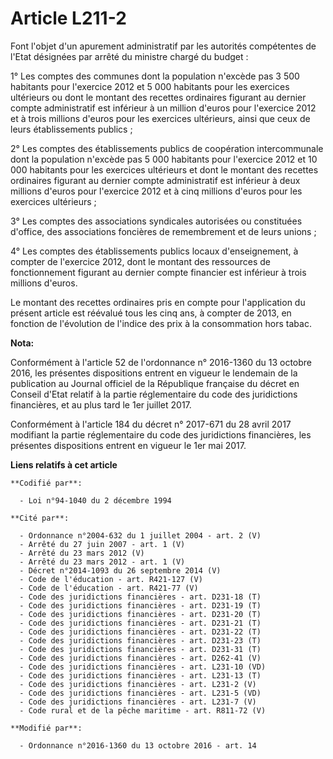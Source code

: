 # Article L211-2

Font l'objet d'un apurement administratif par les autorités compétentes de l'Etat désignées par arrêté du ministre chargé du
budget : 

1° Les comptes des communes dont la population n'excède pas 3 500 habitants pour l'exercice 2012 et 5 000 habitants pour les
exercices ultérieurs ou dont le montant des recettes ordinaires figurant au dernier compte administratif est inférieur à un
million d'euros pour l'exercice 2012 et à trois millions d'euros pour les exercices ultérieurs, ainsi que ceux de leurs
établissements publics ; 

2° Les comptes des établissements publics de coopération intercommunale dont la population n'excède pas 5 000 habitants pour
l'exercice 2012 et 10 000 habitants pour les exercices ultérieurs et dont le montant des recettes ordinaires figurant au
dernier compte administratif est inférieur à deux millions d'euros pour l'exercice 2012 et à cinq millions d'euros pour les
exercices ultérieurs ; 

3° Les comptes des associations syndicales autorisées ou constituées d'office, des associations foncières de remembrement et
de leurs unions ; 

4° Les comptes des établissements publics locaux d'enseignement, à compter de l'exercice 2012, dont le montant des ressources
de fonctionnement figurant au dernier compte financier est inférieur à trois millions d'euros. 

Le montant des recettes ordinaires pris en compte pour l'application du présent article est réévalué tous les cinq ans, à
compter de 2013, en fonction de l'évolution de l'indice des prix à la consommation hors tabac.

**Nota:**

Conformément à l'article 52 de l'ordonnance n° 2016-1360 du 13 octobre 2016, les présentes dispositions entrent en vigueur le
lendemain de la publication au Journal officiel de la République française du décret en Conseil d'Etat relatif à la partie
réglementaire du code des juridictions financières, et au plus tard le 1er juillet 2017.

Conformément à l'article 184 du décret n° 2017-671 du 28 avril 2017 modifiant la partie réglementaire du code des
juridictions financières, les présentes dispositions entrent en vigueur le 1er mai 2017.

**Liens relatifs à cet article**

	**Codifié par**:

	  - Loi n°94-1040 du 2 décembre 1994

	**Cité par**:

	  - Ordonnance n°2004-632 du 1 juillet 2004 - art. 2 (V)
	  - Arrêté du 27 juin 2007 - art. 1 (V)
	  - Arrêté du 23 mars 2012 (V)
	  - Arrêté du 23 mars 2012 - art. 1 (V)
	  - Décret n°2014-1093 du 26 septembre 2014 (V)
	  - Code de l'éducation - art. R421-127 (V)
	  - Code de l'éducation - art. R421-77 (V)
	  - Code des juridictions financières - art. D231-18 (T)
	  - Code des juridictions financières - art. D231-19 (T)
	  - Code des juridictions financières - art. D231-20 (T)
	  - Code des juridictions financières - art. D231-21 (T)
	  - Code des juridictions financières - art. D231-22 (T)
	  - Code des juridictions financières - art. D231-23 (T)
	  - Code des juridictions financières - art. D231-31 (T)
	  - Code des juridictions financières - art. D262-41 (V)
	  - Code des juridictions financières - art. L231-10 (VD)
	  - Code des juridictions financières - art. L231-13 (T)
	  - Code des juridictions financières - art. L231-2 (V)
	  - Code des juridictions financières - art. L231-5 (VD)
	  - Code des juridictions financières - art. L231-7 (V)
	  - Code rural et de la pêche maritime - art. R811-72 (V)

	**Modifié par**:

	  - Ordonnance n°2016-1360 du 13 octobre 2016 - art. 14
